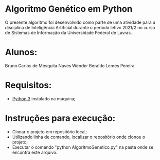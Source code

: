 # Algoritmo Genético em Python

O presente algoritmo foi desenvolvido como parte de uma atividade para a disciplina de Inteligência Artificial durante o período letivo 2021/2 no curso de Sistemas de Informação da Universidade Federal de Lavras.

# Alunos:
Bruno Carlos de Mesquita Naves
Wender Beraldo Lemes Pereira

# Requisitos:
* [Python 3](https://www.python.org/downloads/) instalado na máquina;

# Instruções para execução:
* Clonar o projeto em repositório local;
* Utilizando linha de comando, localizar o repositório onde clonou o projeto;
* Executar o comando "python AlgoritmoGenetico.py" na pasta onde se encontra este arquivo.
